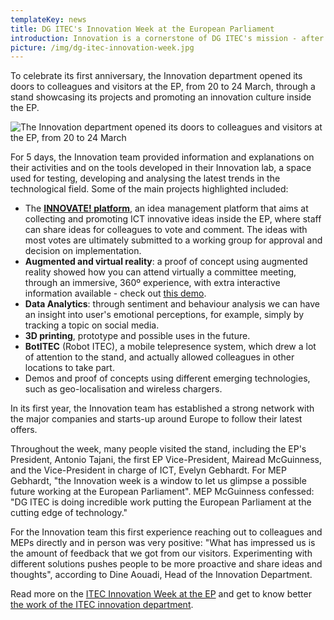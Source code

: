 ```yaml
---
templateKey: news
title: DG ITEC's Innovation Week at the European Parliament
introduction: Innovation is a cornerstone of DG ITEC's mission - after all, we are the Directorate-General for Innovation and Technological Support. The ITEC Innovation department was set up in February 2016 to introduce and stimulate technological innovation inside the EP. The first anniversary of the department was celebrated with an interactive stand where colleagues could try different new technologies and see their possible use for our work.
picture: /img/dg-itec-innovation-week.jpg
---
```


To celebrate its first anniversary, the Innovation department opened its doors to colleagues and visitors at the EP, from 20 to 24 March, through a stand showcasing its projects and promoting an innovation culture inside the EP.

![The Innovation department opened its doors to colleagues and visitors at the EP, from 20 to 24 March](/digitec/static/media/dg-itec-innovation-week/1.jpg)

For 5 days, the Innovation team provided information and explanations on their activities and on the tools developed in their Innovation lab, a space used for testing, developing and analysing the latest trends in the technological field. Some of the main projects highlighted included:

- The **[INNOVATE! platform](http://www.innovate.ep.parl.union.eu/display/IN/new+home)**, an idea management platform that aims at collecting and promoting ICT innovative ideas inside the EP, where staff can share ideas for colleagues to vote and comment. The ideas with most votes are ultimately submitted to a working group for approval and decision on implementation.
- **Augmented and virtual reality**: a proof of concept using augmented reality showed how you can attend virtually a committee meeting, through an immersive, 360º experience, with extra interactive information available - check out [this demo](https://www.youtube.com/watch?v=imf9OyWALVA).
- **Data Analytics**: through sentiment and behaviour analysis we can have an insight into user's emotional perceptions, for example, simply by tracking a topic on social media.
- **3D printing**, prototype and possible uses in the future.
- **BotITEC** (Robot ITEC), a mobile telepresence system, which drew a lot of attention to the stand, and actually allowed colleagues in other locations to take part.
- Demos and proof of concepts using different emerging technologies, such as geo-localisation and wireless chargers.

In its first year, the Innovation team has established a strong network with the major companies and starts-up around Europe to follow their latest offers.

Throughout the week, many people visited the stand, including the EP's President, Antonio Tajani, the first EP Vice-President, Mairead McGuinness, and the Vice-President in charge of ICT, Evelyn Gebhardt. For MEP Gebhardt, "the Innovation week is a window to let us glimpse a possible future working at the European Parliament". MEP McGuinness confessed: "DG ITEC is doing incredible work putting the European Parliament at the cutting edge of technology."

For the Innovation team this first experience reaching out to colleagues and MEPs directly and in person was very positive: "What has impressed us is the amount of feedback that we got from our visitors. Experimenting with different solutions pushes people to be more proactive and share ideas and thoughts", according to Dine Aouadi, Head of the Innovation Department.

Read more on the [ITEC Innovation Week at the EP](http://ep-technology.tumblr.com/post/158964025724/innovation-week-at-the-european-parliament) and get to know better [the work of the ITEC innovation department](http://ep-technology.tumblr.com/post/159407690454/introducing-dg-itecs-innovation-department).
